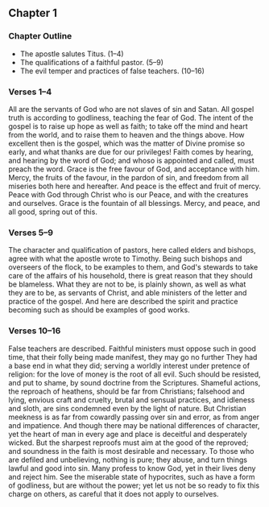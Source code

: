 ## Chapter 1

### Chapter Outline

- The apostle salutes Titus. (1–4)
- The qualifications of a faithful pastor. (5–9)
- The evil temper and practices of false teachers. (10–16)

### Verses 1–4

All are the servants of God who are not slaves of sin and Satan. All gospel truth is according to godliness, teaching the fear of God. The intent of the gospel is to raise up hope as well as faith; to take off the mind and heart from the world, and to raise them to heaven and the things above. How excellent then is the gospel, which was the matter of Divine promise so early, and what thanks are due for our privileges! Faith comes by hearing, and hearing by the word of God; and whoso is appointed and called, must preach the word. Grace is the free favour of God, and acceptance with him. Mercy, the fruits of the favour, in the pardon of sin, and freedom from all miseries both here and hereafter. And peace is the effect and fruit of mercy. Peace with God through Christ who is our Peace, and with the creatures and ourselves. Grace is the fountain of all blessings. Mercy, and peace, and all good, spring out of this.

### Verses 5–9

The character and qualification of pastors, here called elders and bishops, agree with what the apostle wrote to Timothy. Being such bishops and overseers of the flock, to be examples to them, and God's stewards to take care of the affairs of his household, there is great reason that they should be blameless. What they are not to be, is plainly shown, as well as what they are to be, as servants of Christ, and able ministers of the letter and practice of the gospel. And here are described the spirit and practice becoming such as should be examples of good works.

### Verses 10–16

False teachers are described. Faithful ministers must oppose such in good time, that their folly being made manifest, they may go no further They had a base end in what they did; serving a worldly interest under pretence of religion: for the love of money is the root of all evil. Such should be resisted, and put to shame, by sound doctrine from the Scriptures. Shameful actions, the reproach of heathens, should be far from Christians; falsehood and lying, envious craft and cruelty, brutal and sensual practices, and idleness and sloth, are sins condemned even by the light of nature. But Christian meekness is as far from cowardly passing over sin and error, as from anger and impatience. And though there may be national differences of character, yet the heart of man in every age and place is deceitful and desperately wicked. But the sharpest reproofs must aim at the good of the reproved; and soundness in the faith is most desirable and necessary. To those who are defiled and unbelieving, nothing is pure; they abuse, and turn things lawful and good into sin. Many profess to know God, yet in their lives deny and reject him. See the miserable state of hypocrites, such as have a form of godliness, but are without the power; yet let us not be so ready to fix this charge on others, as careful that it does not apply to ourselves.

